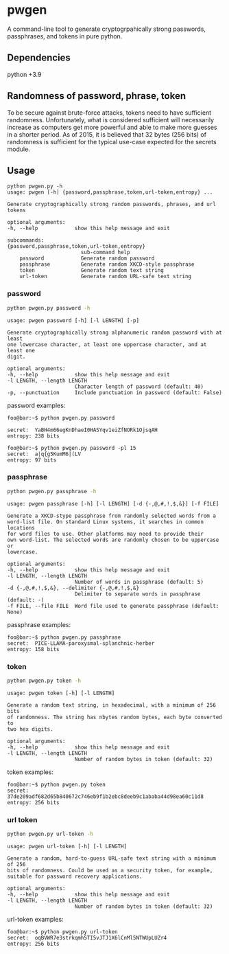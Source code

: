 # pwgen

A command-line tool to generate cryptogrpahically strong passwords, passphrases, 
and tokens in pure python.

## Dependencies

python +3.9

## Randomness of password, phrase, token

To be secure against brute-force attacks, tokens need to have sufficient 
randomness. Unfortunately, what is considered sufficient will necessarily 
increase as computers get more powerful and able to make more guesses in a 
shorter period. As of 2015, it is believed that 32 bytes (256 bits) of 
randomness is sufficient for the typical use-case expected for the secrets 
module.

## Usage

```console
python pwgen.py -h
usage: pwgen [-h] {password,passphrase,token,url-token,entropy} ...

Generate cryptographically strong random passwords, phrases, and url tokens

optional arguments:
-h, --help            show this help message and exit

subcommands:
{password,passphrase,token,url-token,entropy}
                        sub-command help
    password            Generate random password
    passphrase          Generate random XKCD-style passphrase
    token               Generate random text string
    url-token           Generate random URL-safe text string
```


### password

```bash
python pwgen.py password -h
```

    usage: pwgen password [-h] [-l LENGTH] [-p]

    Generate cryptographically strong alphanumeric random password with at least
    one lowercase character, at least one uppercase character, and at least one 
    digit.

    optional arguments:
    -h, --help            show this help message and exit
    -l LENGTH, --length LENGTH
                          Character length of password (default: 40)
    -p, --punctuation     Include punctuation in password (default: False)

password examples:

```console
foo@bar:~$ python pwgen.py password

secret:  YaBH4m66egKnDhaeI0HASYqv1eiZfNORk1OjsqAH
entropy: 238 bits
```

```console
foo@bar:~$ python pwgen.py password -pl 15
secret:  a|q{g5KumM6|(LV
entropy: 97 bits
```


### passphrase

```bash
python pwgen.py passphrase -h
```

    usage: pwgen passphrase [-h] [-l LENGTH] [-d {-,@,#,!,$,&}] [-f FILE]

    Generate a XKCD-stype passphrase from randomly selected words from a 
    word-list file. On standard Linux systems, it searches in common locations 
    for word files to use. Other platforms may need to provide their
    own word-list. The selected words are randomly chosen to be uppercase or 
    lowercase.

    optional arguments:
    -h, --help            show this help message and exit
    -l LENGTH, --length LENGTH
                          Number of words in passphrase (default: 5)
    -d {-,@,#,!,$,&}, --delimiter {-,@,#,!,$,&}
                          Delimiter to separate words in passphrase (default: -)
    -f FILE, --file FILE  Word file used to generate passphrase (default: None)

passphrase examples:

```console
foo@bar:~$ python pwgen.py passphrase
secret:  PICE-LLAMA-paroxysmal-splanchnic-herber
entropy: 158 bits
```


### token

```bash
python pwgen.py token -h
```

    usage: pwgen token [-h] [-l LENGTH]

    Generate a random text string, in hexadecimal, with a minimum of 256 bits 
    of randomness. The string has nbytes random bytes, each byte converted to 
    two hex digits.

    optional arguments:
    -h, --help            show this help message and exit
    -l LENGTH, --length LENGTH
                          Number of random bytes in token (default: 32)

token examples:

```console
foo@bar:~$ python pwgen.py token
secret:  37de209adf682d65b840672c746eb9f1b2ebc8deeb9c1ababa44d98ea60c11d8
entropy: 256 bits
```

### url token

```bash
python pwgen.py url-token -h
```

    usage: pwgen url-token [-h] [-l LENGTH]

    Generate a random, hard-to-guess URL-safe text string with a minimum of 256 
    bits of randomness. Could be used as a security token, for example, 
    suitable for password recovery applications.

    optional arguments:
    -h, --help            show this help message and exit
    -l LENGTH, --length LENGTH
                          Number of random bytes in token (default: 32)

url-token examples:

```console
foo@bar:~$ python pwgen.py url-token
secret:  oqBVWR7e3strkqmh5TI5vJTJ1X6lCnMl5NTWUpLUZr4
entropy: 256 bits
```